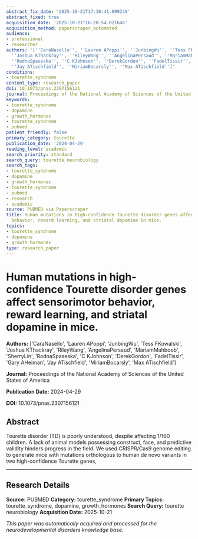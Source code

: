 ```yaml
---
abstract_fix_date: '2025-10-21T17:30:41.099239'
abstract_fixed: true
acquisition_date: '2025-10-21T16:20:54.021646'
acquisition_method: paperscraper_automated
audience:
- professional
- researcher
authors: '[''CaraNasello'', ''Lauren APoppi'', ''JunbingWu'', ''Tess FKowalski'',
  ''Joshua KThackray'', ''RileyWang'', ''AngelinaPersaud'', ''MariamMahboob'', ''SherryLin'',
  ''RodnaSpaseska'', ''C KJohnson'', ''DerekGordon'', ''FadelTissir'', ''Gary AHeiman'',
  ''Jay ATischfield'', ''MiriamBocarsly'', ''Max ATischfield'']'
conditions:
- tourette_syndrome
content_type: research_paper
doi: 10.1073/pnas.2307156121
journal: Proceedings of the National Academy of Sciences of the United States of America
keywords:
- tourette_syndrome
- dopamine
- growth_hormones
- tourette_syndrome
- pubmed
patient_friendly: false
primary_category: tourette
publication_date: '2024-04-29'
reading_level: academic
search_priority: standard
search_query: tourette neurobiology
search_tags:
- tourette_syndrome
- dopamine
- growth_hormones
- tourette_syndrome
- pubmed
- research
- academic
source: PUBMED via Paperscraper
title: Human mutations in high-confidence Tourette disorder genes affect sensorimotor
  behavior, reward learning, and striatal dopamine in mice.
topics:
- tourette_syndrome
- dopamine
- growth_hormones
type: research_paper
---
```


# Human mutations in high-confidence Tourette disorder genes affect sensorimotor behavior, reward learning, and striatal dopamine in mice.

**Authors:** ['CaraNasello', 'Lauren APoppi', 'JunbingWu', 'Tess FKowalski', 'Joshua KThackray', 'RileyWang', 'AngelinaPersaud', 'MariamMahboob', 'SherryLin', 'RodnaSpaseska', 'C KJohnson', 'DerekGordon', 'FadelTissir', 'Gary AHeiman', 'Jay ATischfield', 'MiriamBocarsly', 'Max ATischfield']

**Journal:** Proceedings of the National Academy of Sciences of the United States of America

**Publication Date:** 2024-04-29

**DOI:** 10.1073/pnas.2307156121

## Abstract

Tourette disorder (TD) is poorly understood, despite affecting 1/160 children. A lack of animal models possessing construct, face, and predictive validity hinders progress in the field. We used CRISPR/Cas9 genome editing to generate mice with mutations orthologous to human de novo variants in two high-confidence Tourette genes, 

---

## Research Details

**Source:** PUBMED
**Category:** tourette_syndrome
**Primary Topics:** tourette_syndrome, dopamine, growth_hormones
**Search Query:** tourette neurobiology
**Acquisition Date:** 2025-10-21

*This paper was automatically acquired and processed for the neurodevelopmental disorders knowledge base.*
